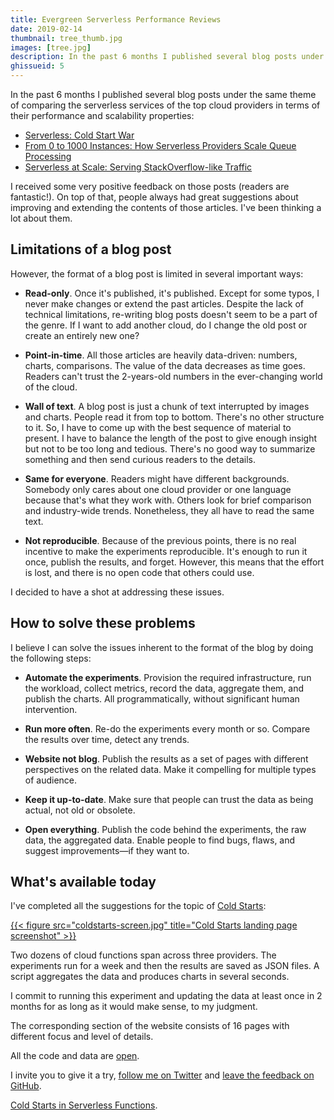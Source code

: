 ```yaml
---
title: Evergreen Serverless Performance Reviews
date: 2019-02-14
thumbnail: tree_thumb.jpg
images: [tree.jpg]
description: In the past 6 months I published several blog posts under the same theme of comparing the severless services of the top cloud providers in terms of their performance and scalability properties. I received some very positive feedback on those posts (readers are fantastic!).
ghissueid: 5
---
```


In the past 6 months I published several blog posts under the same theme of comparing the serverless services of the top cloud providers in terms of their performance and scalability properties:

- [Serverless: Cold Start War](https://mikhail.io/2018/08/serverless-cold-start-war/)
- [From 0 to 1000 Instances: How Serverless Providers Scale Queue Processing](https://mikhail.io/2018/11/from-0-to-1000-instances-how-serverless-providers-scale-queue-processing/)
- [Serverless at Scale: Serving StackOverflow-like Traffic](https://mikhail.io/2019/serverless-at-scale-serving-stackoverflow-like-traffic/)

I received some very positive feedback on those posts (readers are fantastic!). On top of that, people always had great suggestions about improving and extending the contents of those articles. I've been thinking a lot about them.

## Limitations of a blog post

However, the format of a blog post is limited in several important ways:

- **Read-only**. Once it's published, it's published. Except for some typos, I never make changes or extend the past articles. Despite the lack of technical limitations, re-writing blog posts doesn't seem to be a part of the genre. If I want to add another cloud, do I change the old post or create an entirely new one?

- **Point-in-time**. All those articles are heavily data-driven: numbers, charts, comparisons. The value of the data decreases as time goes. Readers can't trust the 2-years-old numbers in the ever-changing world of the cloud.

- **Wall of text**. A blog post is just a chunk of text interrupted by images and charts. People read it from top to bottom. There's no other structure to it. So, I have to come up with the best sequence of material to present. I have to balance the length of the post to give enough insight but not to be too long and tedious. There's no good way to summarize something and then send curious readers to the details.

- **Same for everyone**. Readers might have different backgrounds. Somebody only cares about one cloud provider or one language because that's what they work with. Others look for brief comparison and industry-wide trends. Nonetheless, they all have to read the same text.

- **Not reproducible**. Because of the previous points, there is no real incentive to make the experiments reproducible. It's enough to run it once, publish the results, and forget. However, this means that the effort is lost, and there is no open code that others could use.

I decided to have a shot at addressing these issues.

## How to solve these problems

I believe I can solve the issues inherent to the format of the blog by doing the following steps:

- **Automate the experiments**. Provision the required infrastructure, run the workload, collect metrics, record the data, aggregate them, and publish the charts. All programmatically, without significant human intervention.

- **Run more often**. Re-do the experiments every month or so. Compare the results over time, detect any trends.

- **Website not blog**. Publish the results as a set of pages with different perspectives on the related data. Make it compelling for multiple types of audience.

- **Keep it up-to-date**. Make sure that people can trust the data as being actual, not old or obsolete.

- **Open everything**. Publish the code behind the experiments, the raw data, the aggregated data. Enable people to find bugs, flaws, and suggest improvements&mdash;if they want to.

## What's available today

I've completed all the suggestions for the topic of [Cold Starts](/serverless/coldstarts/): 

<a href="/serverless/coldstarts">
{{< figure src="coldstarts-screen.jpg" title="Cold Starts landing page screenshot" >}}
</a>

Two dozens of cloud functions span across three providers. The experiments run for a week and then the results are saved as JSON files. A script aggregates the data and produces charts in several seconds.

I commit to running this experiment and updating the data at least once in 2 months for as long as it would make sense, to my judgment.

The corresponding section of the website consists of 16 pages with different focus and level of details.

All the code and data are [open](/serverless/open/).

I invite you to give it a try, [follow me on Twitter](https://www.twitter.com/MikhailShilkov) and [leave the feedback on GitHub](https://github.com/serverlessland/serverlessland/issues/5).

[Cold Starts in Serverless Functions](/serverless/coldstarts/).
